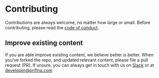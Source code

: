 # Contributing

Contributions are always welcome, no matter how large or small. Before contributing, please read the [code of conduct](https://www.prifina.com/code-of-conduct.html).

## Improve existing content

If you are able improve existing content, we believe better is better. When you've forked the repo, and updated relevant content, please file a pull request (PR). If unsure, you can always get in touch with us on [Slack](https://join.slack.com/t/libertyequalitydata/shared_invite/zt-ddr4t974-MCzsch4FSeux8DrFQ2atbQ) or at developer@prifina.com 

